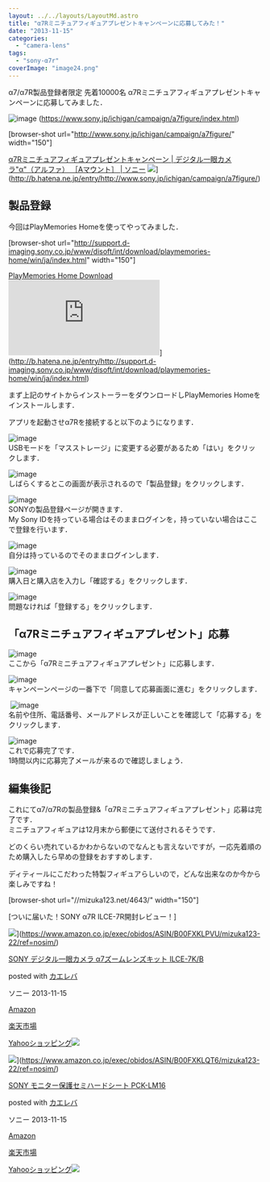 ```yaml
---
layout: ../../layouts/LayoutMd.astro
title: "α7Rミニチュアフィギュアプレゼントキャンペーンに応募してみた！"
date: "2013-11-15"
categories: 
  - "camera-lens"
tags: 
  - "sony-α7r"
coverImage: "image24.png"
---
```


α7/α7R製品登録者限定 先着10000名 α7Rミニチュアフィギュアプレゼントキャンペーンに応募してみました．

![image](/archive/images/image24.png "image")
(https://www.sony.jp/ichigan/campaign/a7figure/index.html)

\[browser-shot url="http://www.sony.jp/ichigan/campaign/a7figure/" width="150"\]

[α7Rミニチュアフィギュアプレゼントキャンペーン | デジタル一眼カメラ"α"（アルファ） ［Aマウント］ | ソニー](http://www.sony.jp/ichigan/campaign/a7figure/) ![](http://b.hatena.ne.jp/entry/image/http://www.sony.jp/ichigan/campaign/a7figure/)](http://b.hatena.ne.jp/entry/http://www.sony.jp/ichigan/campaign/a7figure/)

## 製品登録

今回はPlayMemories Homeを使ってやってみました．

\[browser-shot url="http://support.d-imaging.sony.co.jp/www/disoft/int/download/playmemories-home/win/ja/index.html" width="150"\]

[PlayMemories Home Download](http://support.d-imaging.sony.co.jp/www/disoft/int/download/playmemories-home/win/ja/index.html) ![](http://b.hatena.ne.jp/entry/image/http://support.d-imaging.sony.co.jp/www/disoft/int/download/playmemories-home/win/ja/index.html)](http://b.hatena.ne.jp/entry/http://support.d-imaging.sony.co.jp/www/disoft/int/download/playmemories-home/win/ja/index.html)

まず上記のサイトからインストーラーをダウンロードしPlayMemories Homeをインストールします．

アプリを起動させα7Rを接続すると以下のようになります．

![image](/archive/images/image14.png "image")  
USBモードを「マスストレージ」に変更する必要があるため「はい」をクリックします．

![image](/archive/images/image15.png "image")  
しばらくするとこの画面が表示されるので「製品登録」をクリックします．

![image](/archive/images/image16.png "image")  
SONYの製品登録ページが開きます．  
My Sony IDを持っている場合はそのままログインを，持っていない場合はここで登録を行います．

![image](/archive/images/image17.png "image")  
自分は持っているのでそのままログインします．

![image](/archive/images/image18.png "image")  
購入日と購入店を入力し「確認する」をクリックします．

![image](/archive/images/image19.png "image")  
問題なければ「登録する」をクリックします．

## 「α7Rミニチュアフィギュアプレゼント」応募

![image](/archive/images/image20.png "image")  
ここから「α7Rミニチュアフィギュアプレゼント」に応募します．

![image](/archive/images/image21.png "image")  
キャンペーンページの一番下で「同意して応募画面に進む」をクリックします．

 ![image](/archive/images/image22.png "image")  
名前や住所、電話番号、メールアドレスが正しいことを確認して「応募する」をクリックします．

![image](/archive/images/image23.png "image")  
これで応募完了です．  
1時間以内に応募完了メールが来るので確認しましょう．

## 編集後記

これにてα7/α7Rの製品登録&「α7Rミニチュアフィギュアプレゼント」応募は完了です．  
ミニチュアフィギュアは12月末から郵便にて送付されるそうです．

どのくらい売れているかわからないのでなんとも言えないですが，一応先着順のため購入したら早めの登録をおすすめします．

ディティールにこだわった特製フィギュアらしいので，どんな出来なのか今から楽しみですね！

\[browser-shot url="//mizuka123.net/4643/" width="150"\]

[ついに届いた！SONY α7R ILCE-7R開封レビュー！]

![](/archive/images/41oPuHlrymL._SL160_.jpg)](https://www.amazon.co.jp/exec/obidos/ASIN/B00FXKLPVU/mizuka123-22/ref=nosim/)

[SONY デジタル一眼カメラ α7ズームレンズキット ILCE-7K/B](https://www.amazon.co.jp/exec/obidos/ASIN/B00FXKLPVU/mizuka123-22/ref=nosim/)

posted with [カエレバ](http://kaereba.com)

ソニー 2013-11-15

[Amazon](http://www.amazon.co.jp/gp/search?keywords=ILCE-7K%2FB&__mk_ja_JP=%83J%83%5E%83J%83i&tag=mizuka123-22 "アマゾン")

[楽天市場](http://hb.afl.rakuten.co.jp/hgc/032b53ee.4b34c5ee.0f4a541e.f440145e/?pc=http%3A%2F%2Fsearch.rakuten.co.jp%2Fsearch%2Fmall%2FILCE-7K%252FB%2F-%2Ff.1-p.1-s.1-sf.0-st.A-v.2%3Fx%3D0%26scid%3Daf_ich_link_urltxt%26m%3Dhttp%3A%2F%2Fm.rakuten.co.jp%2F "楽天市場")

[Yahooショッピング![](//ad.jp.ap.valuecommerce.com/servlet/gifbanner?sid=3066752&pid=881990642)](//ck.jp.ap.valuecommerce.com/servlet/referral?sid=3066752&pid=881990642&vc_url=http%3A%2F%2Fshopping.search.yahoo.co.jp%2Fsearch%3FuIv%3Don%26ei%3DUTF-8%26tab_ex%3Dcommerce%26slider%3D0%26va%3DILCE-7K%252FB "Yahooショッピング")

![](/archive/images/31fE9-UxqjL._SL160_.jpg)](https://www.amazon.co.jp/exec/obidos/ASIN/B00FXKLQT6/mizuka123-22/ref=nosim/)

[SONY モニター保護セミハードシート PCK-LM16](https://www.amazon.co.jp/exec/obidos/ASIN/B00FXKLQT6/mizuka123-22/ref=nosim/)

posted with [カエレバ](http://kaereba.com)

ソニー 2013-11-15

[Amazon](http://www.amazon.co.jp/gp/search?keywords=PCK-LM16&__mk_ja_JP=%83J%83%5E%83J%83i&tag=mizuka123-22 "アマゾン")

[楽天市場](http://hb.afl.rakuten.co.jp/hgc/032b53ee.4b34c5ee.0f4a541e.f440145e/?pc=http%3A%2F%2Fsearch.rakuten.co.jp%2Fsearch%2Fmall%2FPCK-LM16%2F-%2Ff.1-p.1-s.1-sf.0-st.A-v.2%3Fx%3D0%26scid%3Daf_ich_link_urltxt%26m%3Dhttp%3A%2F%2Fm.rakuten.co.jp%2F "楽天市場")

[Yahooショッピング![](//ad.jp.ap.valuecommerce.com/servlet/gifbanner?sid=3066752&pid=881990642)](//ck.jp.ap.valuecommerce.com/servlet/referral?sid=3066752&pid=881990642&vc_url=http%3A%2F%2Fshopping.search.yahoo.co.jp%2Fsearch%3FuIv%3Don%26ei%3DUTF-8%26tab_ex%3Dcommerce%26slider%3D0%26va%3DPCK-LM16 "Yahooショッピング")
